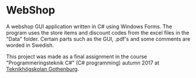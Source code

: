 # WebShop
A webshop GUI application written in C# using Windows Forms. The program uses the store items and discount codes from the excel files in the "Data" folder. Certain parts such as the GUI, .pdf's and some comments are worded in Swedish.

This project was made as a final assignment in the course "Programmeringsteknik C#" (C# programming) autumn 2017 at [Teknikhögskolan Gothenburg](http://teknikhogskolan.se/utbildningar/fullstack-developer-net).
